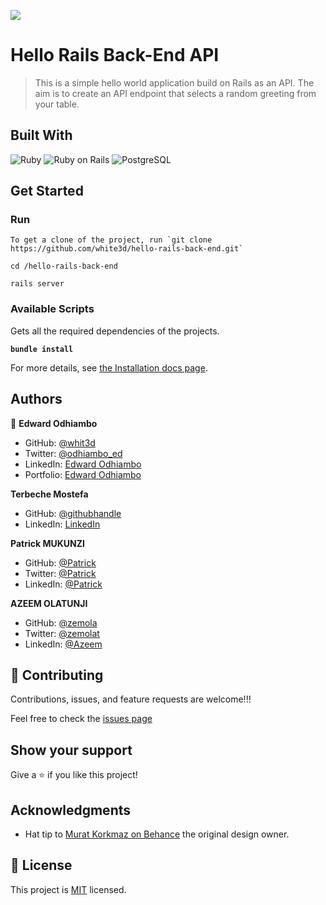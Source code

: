 ![](https://img.shields.io/badge/Microverse-blueviolet)

# Hello Rails Back-End API

> This is a simple hello world application build on Rails as an API. The aim is to create an API endpoint that selects a random greeting from your table.

## Built With

![Ruby](https://icongr.am/devicon/ruby-original.svg?size=50&color=currentColor)
![Ruby on Rails](https://icongr.am/devicon/rails-original-wordmark.svg?size=50&color=currentColor)
![PostgreSQL](https://icongr.am/devicon/postgresql-original.svg?size=50&color=currentColor)

## Get Started

### Run

```
To get a clone of the project, run `git clone https://github.com/white3d/hello-rails-back-end.git`
```

```
cd /hello-rails-back-end
```

```
rails server
```


### Available Scripts

Gets all the required dependencies of the projects.

**`bundle install`**

For more details, see [the Installation docs page](https://www.ruby-lang.org/en/).

## Authors

👤 **Edward Odhiambo**

- GitHub: [@whit3d](https://github.com/white3d)
- Twitter: [@odhiambo_ed](https://twitter.com/odhiambo_ed)
- LinkedIn: [Edward Odhiambo](https://www.linkedin.com/in/edward-odhiambo-6a462a21b/)
- Portfolio: [Edward Odhiambo](https://edwardodhiambo.com/)

**Terbeche Mostefa**

- GitHub: [@githubhandle](https://github.com/Terbeche)
- LinkedIn: [LinkedIn](https://www.linkedin.com/in/mustapha-terbeche/)

**Patrick MUKUNZI**

- GitHub: [@Patrick](https://github.com/Pazzo97)
- Twitter: [@Patrick](https://twitter.com/mukunzipat)
- LinkedIn: [@Patrick](https://www.linkedin.com/in/patrick-mukunzi/)

**AZEEM OLATUNJI**

- GitHub: [@zemola](https://github.com/zemola)
- Twitter: [@zemolat](https://twitter.com/zemolat)
- LinkedIn: [@Azeem](https://www.linkedin.com/in/olatunjiazeem/)

## 🤝 Contributing

Contributions, issues, and feature requests are welcome!!!

Feel free to check the [issues page](https://github.com/white3d/hello-rails-back-end/issues)

## Show your support

Give a ⭐️ if you like this project!

## Acknowledgments

- Hat tip to [Murat Korkmaz on Behance](https://www.behance.net/gallery/26425031/Vespa-Responsive-Redesign/modules/173005577) the original design owner.

## 📝 License

This project is [MIT](./LICENSE) licensed.
